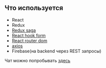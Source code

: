 ## Что используется
* React
* Redux
* [Redux saga](https://redux-saga.js.org/)
* [React hook form](https://react-hook-form.com/ "")
* [React router dom](https://reactrouter.com/)
* [axios](https://github.com/axios/axios)
* Firebase(на backend через REST запросы)

Чат можно попробывать [здесь](https://kiteny.github.io/)
